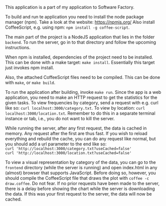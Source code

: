 This application is a part of my application to Software Factory.

To build and run te application you need to install the node package manager
(npm). Take a look at the website: https://npmjs.org/ Also install
CoffeeScript, e.g. using npm: `npm install -g coffee-script`.

The main part of the project is a NodeJS application that lies in the folder
`backend`. To run the server, go in to that directory and follow the upcoming
instructions.

When npm is installed, dependencies of the project need to be installed. This
can be done with a make target: `make install`. Essentially this target just
invokes npm install.

Also, the attached CoffeeScript files need to be compiled. This can be done
with `make`, or `make build`.

To run the application after building, invoke `make run`. Since the app is a
web application, you need to make an HTTP request to get the statistics for the
given tasks. To view frequencies by category, send a request with e.g.
curl like so: `curl localhost:3000/category.txt`. To view by location: `curl localhost:3000/location.txt`. Remember to do this in a separate terminal instance or tab, i.e., you do not want to kill the server.

While running the server, after any first request, the data is cached in
memory. Any request after the first are thus fast. If you wish to reload
everything and rebuild the cache, you can do any request like normal, but you
should add a url parameter to the end like so:  
`curl 'http://localhost:3000/category.txt?useCached=false'`  
`curl 'http://localhost:3000/location.txt?useCached=false'`  

To view a visual representation by category of the data, you can go to the `frontend` directory (while the server is running) and open index.html in any (almost) browser that supports JavaScript. Before doing so, however, you should compile the CoffeeScript file that draws the plot with `coffee -c draw.coffee`. Do not fear. If no prior requests have been made to the server, there is a delay before showing the chart while the server is downloading the data. If this was your first request to the server, the data will now be cached.
